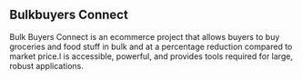 ## Bulkbuyers Connect

Bulk Buyers Connect is an ecommerce project that allows buyers to buy groceries and food stuff in bulk and at a percentage reduction compared to market price.l is accessible, powerful, and provides tools required for large, robust applications.

